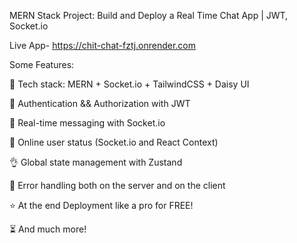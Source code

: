 MERN Stack Project: Build and Deploy a Real Time Chat App | JWT, Socket.io

Live App-
https://chit-chat-fztj.onrender.com

Some Features:

🌟 Tech stack: MERN + Socket.io + TailwindCSS + Daisy UI

🎃 Authentication && Authorization with JWT

👾 Real-time messaging with Socket.io

🚀 Online user status (Socket.io and React Context)

👌 Global state management with Zustand

🐞 Error handling both on the server and on the client

⭐ At the end Deployment like a pro for FREE!

⏳ And much more!
